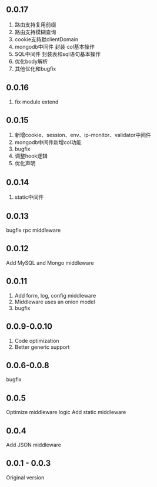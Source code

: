 <!--
 * @Author: chenzhongsheng
 * @Date: 2023-02-22 09:49:26
 * @Description: Coding something
-->

## 0.0.17

1. 路由支持复用前缀
2. 路由支持模糊查询
3. cookie支持默clientDomain
4. mongodb中间件 封装 col基本操作
5. SQL中间件 封装表和sql语句基本操作
6. 优化body解析
7. 其他优化和bugfix


## 0.0.16 

1. fix module extend

## 0.0.15

1. 新增cookie、session、env、ip-monitor、validator中间件
2. mongodb中间件新增col功能
3. bugfix
4. 调整hook逻辑
5. 优化声明

## 0.0.14

1. static中间件

## 0.0.13

bugfix
rpc middleware

## 0.0.12 

Add MySQL and Mongo middleware

## 0.0.11

1. Add form, log, config middleware
2. Middleware uses an onion model
3. bugfix

## 0.0.9-0.0.10

1. Code optimization
2. Better generic support

## 0.0.6-0.0.8

bugfix 

## 0.0.5

Optimize middleware logic
Add static middleware

## 0.0.4

Add JSON middleware

## 0.0.1 - 0.0.3

Original version
